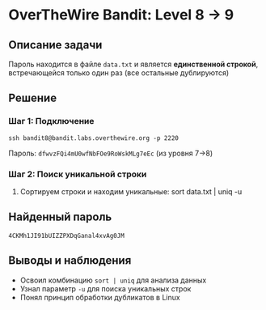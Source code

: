 # OverTheWire Bandit: Level 8 → 9

## Описание задачи
Пароль находится в файле `data.txt` и является **единственной строкой**, встречающейся только один раз (все остальные дублируются)

## Решение

### Шаг 1: Подключение
    ssh bandit8@bandit.labs.overthewire.org -p 2220
Пароль: `dfwvzFQi4mU0wfNbFOe9RoWskMLg7eEc` (из уровня 7→8)

### Шаг 2: Поиск уникальной строки
1. Сортируем строки и находим уникальные:
    sort data.txt | uniq -u

## Найденный пароль
    4CKMh1JI91bUIZZPXDqGanal4xvAg0JM

## Выводы и наблюдения
- Освоил комбинацию `sort | uniq` для анализа данных
- Узнал параметр `-u` для поиска уникальных строк
- Понял принцип обработки дубликатов в Linux
